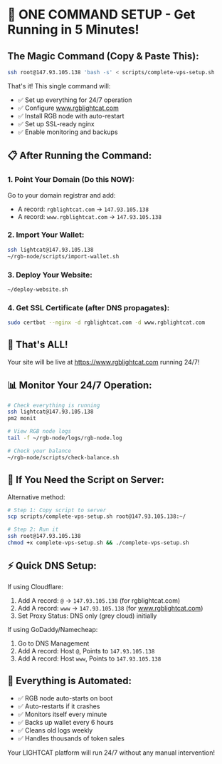 # 🚀 ONE COMMAND SETUP - Get Running in 5 Minutes!

## The Magic Command (Copy & Paste This):

```bash
ssh root@147.93.105.138 'bash -s' < scripts/complete-vps-setup.sh
```

That's it! This single command will:
- ✅ Set up everything for 24/7 operation
- ✅ Configure www.rgblightcat.com
- ✅ Install RGB node with auto-restart
- ✅ Set up SSL-ready nginx
- ✅ Enable monitoring and backups

## 📋 After Running the Command:

### 1. Point Your Domain (Do this NOW):
Go to your domain registrar and add:
- A record: `rgblightcat.com` → `147.93.105.138`
- A record: `www.rgblightcat.com` → `147.93.105.138`

### 2. Import Your Wallet:
```bash
ssh lightcat@147.93.105.138
~/rgb-node/scripts/import-wallet.sh
```

### 3. Deploy Your Website:
```bash
~/deploy-website.sh
```

### 4. Get SSL Certificate (after DNS propagates):
```bash
sudo certbot --nginx -d rgblightcat.com -d www.rgblightcat.com
```

## 🎉 That's ALL!

Your site will be live at https://www.rgblightcat.com running 24/7!

## 📊 Monitor Your 24/7 Operation:

```bash
# Check everything is running
ssh lightcat@147.93.105.138
pm2 monit

# View RGB node logs
tail -f ~/rgb-node/logs/rgb-node.log

# Check your balance
~/rgb-node/scripts/check-balance.sh
```

## 🔧 If You Need the Script on Server:

Alternative method:
```bash
# Step 1: Copy script to server
scp scripts/complete-vps-setup.sh root@147.93.105.138:~/

# Step 2: Run it
ssh root@147.93.105.138
chmod +x complete-vps-setup.sh && ./complete-vps-setup.sh
```

## ⚡ Quick DNS Setup:

If using Cloudflare:
1. Add A record: `@` → `147.93.105.138` (for rgblightcat.com)
2. Add A record: `www` → `147.93.105.138` (for www.rgblightcat.com)
3. Set Proxy Status: DNS only (grey cloud) initially

If using GoDaddy/Namecheap:
1. Go to DNS Management
2. Add A record: Host `@`, Points to `147.93.105.138`
3. Add A record: Host `www`, Points to `147.93.105.138`

## 🎯 Everything is Automated:

- ✅ RGB node auto-starts on boot
- ✅ Auto-restarts if it crashes
- ✅ Monitors itself every minute
- ✅ Backs up wallet every 6 hours
- ✅ Cleans old logs weekly
- ✅ Handles thousands of token sales

Your LIGHTCAT platform will run 24/7 without any manual intervention!